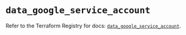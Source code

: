 # `data_google_service_account`

Refer to the Terraform Registry for docs: [`data_google_service_account`](https://registry.terraform.io/providers/hashicorp/google/5.12.0/docs/data-sources/service_account).
